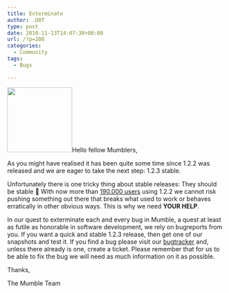 ```yaml
---
title: Exterminate
author: .D0T
type: post
date: 2010-11-13T14:07:30+00:00
url: /?p=208
categories:
  - Community
tags:
  - Bugs

---
```

<img class="alignleft size-full wp-image-210" title="Bug" src="http://blog.mumble.info/wp-uploads/2010/11/lemmling_Ladybug1.png" alt="" width="150" height="150" />Hello fellow Mumblers,

As you might have realised it has been quite some time since 1.2.2 was released and we are eager to take the next step: 1.2.3 stable.

Unfortunately there is one tricky thing about stable releases: They should be stable 🙂 With now more than [190.000 users][1] using 1.2.2 we cannot risk pushing something out there that breaks what used to work or behaves erratically in other obvious ways. This is why we need **YOUR HELP**.

In our quest to exterminate each and every bug in Mumble, a quest at least as futile as honorable in software development, we rely on bugreports from you. If you want a quick and stable 1.2.3 release, then get one of our snapshots and test it. If you find a bug please visit our [bugtracker][2] and, unless there already is one, create a ticket. Please remember that for us to be able to fix the bug we will need as much information on it as possible.

Thanks,
  
The Mumble Team

 [1]: http://www.sjuengling.de/mus/
 [2]: http://sourceforge.net/tracker/?group_id=147372&atid=768005